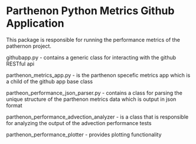 # Parthenon Python Metrics Github Application

This package is responsible for running the performance metrics of the pathernon project.

githubapp.py - contains a generic class for interacting with the github RESTful api

parthenon_metrics_app.py - is the parthenon specefic metrics app which is a child of the github app
base class

partheon_performance_json_parser.py - contains a class for parsing the unique structure of the 
parthenon metrics data which is output in json format

parthenon_performance_advection_analyzer - is a class that is responsible for analyzing the output
of the advection performance tests

parthenon_performance_plotter - provides plotting functionality
